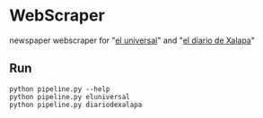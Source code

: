 # WebScraper
newspaper webscraper for "[el universal](https://www.eluniversal.com.mx/)" and "[el diario de Xalapa](https://www.diariodexalapa.com.mx/)"

## Run
    python pipeline.py --help
    python pipeline.py eluniversal
    python pipeline.py diariodexalapa

